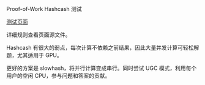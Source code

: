 Proof-of-Work Hashcash 测试

[测试页面](http://http://121.43.101.95/login.php)

详细规则查看页面源文件。

Hashcash 有很大的弱点，每次计算不依赖之前结果，因此大量并发计算可轻松解题，尤其适用于 GPU。

更好的方案是 slowhash，将并行计算变成串行。同时尝试 UGC 模式，利用每个用户的空闲 CPU，参与问题和答案的贡献。
